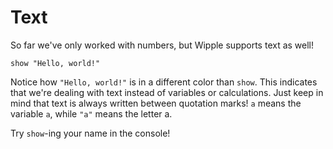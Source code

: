 # Text

So far we've only worked with numbers, but Wipple supports text as well!

```wipple
show "Hello, world!"
```

Notice how `"Hello, world!"` is in a different color than `show`. This indicates that we're dealing with text instead of variables or calculations. Just keep in mind that text is always written between quotation marks! `a` means the variable `a`, while `"a"` means the letter a.

Try `show`-ing your name in the console!
